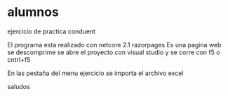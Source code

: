 # alumnos
ejercicio de practica conduent

El programa esta realizado con netcore 2.1 razorpages 
Es una pagina web
se descomprime 
se abre el proyecto con visual studio
y se corre con f5 o cntrl+f5

En las pestaña del menu ejercicio se importa el archivo excel

saludos

